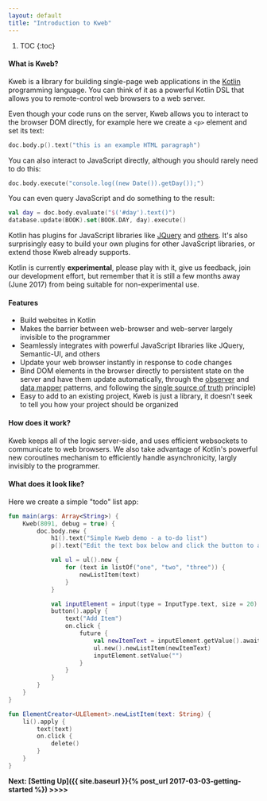 ```yaml
---
layout: default
title: "Introduction to Kweb"
---
```


1. TOC
{:toc}

#### What is Kweb?

Kweb is a library for building single-page web applications in the [Kotlin](http://kotlinlang.org/)
programming language.  You can think of it as a powerful Kotlin DSL that allows you to remote-control
web browsers to a web server.

Even though your code runs on the server, Kweb allows you to interact to the browser DOM directly, for example here 
we create a `<p>` element and set its text:

```kotlin
doc.body.p().text("this is an example HTML paragraph")
```

You can also interact to JavaScript directly, although you should rarely need to do this:

```kotlin
doc.body.execute("console.log((new Date()).getDay());")
```

You can even query JavaScript and do something to the result:

```kotlin
val day = doc.body.evaluate("$('#day').text()")
database.update(BOOK).set(BOOK.DAY, day).execute()
```

Kotlin has plugins for JavaScript libraries like [JQuery](https://jquery.com/) and 
[others](https://github.com/sanity/kweb/tree/master/src/main/kotlin/com/github/kwebio/core/plugins).  It's also 
surprisingly easy to build your own plugins for other JavaScript libraries, or extend those Kweb already
supports.

Kotlin is currently **experimental**, please play with it, give us feedback, join our development effort, but remember that it is still a few months away (June 2017) from being suitable for non-experimental use.

#### Features
* Build websites in Kotlin
* Makes the barrier between web-browser and web-server largely invisible to the programmer
* Seamlessly integrates with powerful JavaScript libraries like JQuery, Semantic-UI, and others
* Update your web browser instantly in response to code changes
* Bind DOM elements in the browser directly to persistent state on the server and have them update automatically, through the [observer](https://en.wikipedia.org/wiki/Observer_pattern) and [data mapper](https://en.m.wikipedia.org/wiki/Data_mapper_pattern) patterns, and following the [single source of truth](https://en.wikipedia.org/wiki/Single_source_of_truth) principle)
* Easy to add to an existing project, Kweb is just a library, it doesn't seek to tell you how your project should
  be organized

#### How does it work?
Kweb keeps all of the logic server-side, and uses efficient websockets to communicate to web 
browsers. We also take advantage of Kotlin's powerful new coroutines mechanism to efficiently handle
asynchronicity, largly invisibly to the programmer.

#### What does it look like?

Here we create a simple "todo" list app:

```kotlin
fun main(args: Array<String>) {
    Kweb(8091, debug = true) {
        doc.body.new {
            h1().text("Simple Kweb demo - a to-do list")
            p().text("Edit the text box below and click the button to add the item.  Click an item to remove it.")

            val ul = ul().new {
                for (text in listOf("one", "two", "three")) {
                    newListItem(text)
                }
            }

            val inputElement = input(type = InputType.text, size = 20)
            button().apply {
                text("Add Item")
                on.click {
                    future {
                        val newItemText = inputElement.getValue().await()
                        ul.new().newListItem(newItemText)
                        inputElement.setValue("")
                    }
                }
            }
        }
    }
}

fun ElementCreator<ULElement>.newListItem(text: String) {
    li().apply {
        text(text)
        on.click {
            delete()
        }
    }
}
```
**Next: [Setting Up]({{ site.baseurl }}{% post_url 2017-03-03-getting-started %}) >>>>**
